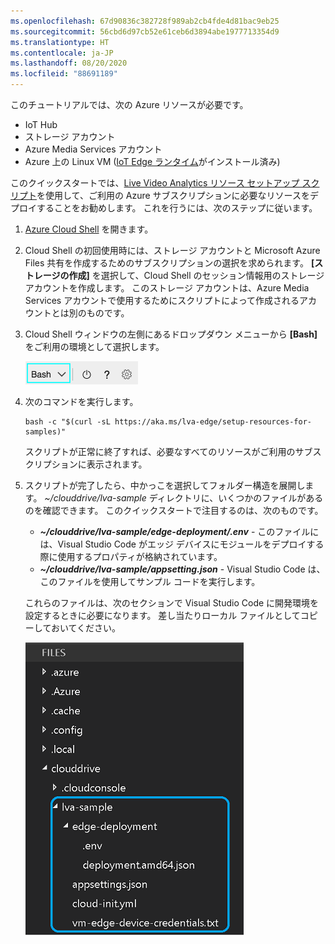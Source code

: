 ```yaml
---
ms.openlocfilehash: 67d90836c382728f989ab2cb4fde4d81bac9eb25
ms.sourcegitcommit: 56cbd6d97cb52e61ceb6d3894abe1977713354d9
ms.translationtype: HT
ms.contentlocale: ja-JP
ms.lasthandoff: 08/20/2020
ms.locfileid: "88691189"
---
```

このチュートリアルでは、次の Azure リソースが必要です。

* IoT Hub
* ストレージ アカウント
* Azure Media Services アカウント
* Azure 上の Linux VM ([IoT Edge ランタイム](../../../../../iot-edge/how-to-install-iot-edge-linux.md)がインストール済み)

このクイックスタートでは、[Live Video Analytics リソース セットアップ スクリプト](https://github.com/Azure/live-video-analytics/tree/master/edge/setup)を使用して、ご利用の Azure サブスクリプションに必要なリソースをデプロイすることをお勧めします。 これを行うには、次のステップに従います。

1. [Azure Cloud Shell](https://shell.azure.com) を開きます。
1. Cloud Shell の初回使用時には、ストレージ アカウントと Microsoft Azure Files 共有を作成するためのサブスクリプションの選択を求められます。 **[ストレージの作成]** を選択して、Cloud Shell のセッション情報用のストレージ アカウントを作成します。 このストレージ アカウントは、Azure Media Services アカウントで使用するためにスクリプトによって作成されるアカウントとは別のものです。
1. Cloud Shell ウィンドウの左側にあるドロップダウン メニューから **[Bash]** をご利用の環境として選択します。

    ![環境セレクター](../../../media/quickstarts/env-selector.png)
1. 次のコマンドを実行します。

    ```
    bash -c "$(curl -sL https://aka.ms/lva-edge/setup-resources-for-samples)"
    ```
    
    スクリプトが正常に終了すれば、必要なすべてのリソースがご利用のサブスクリプションに表示されます。
1. スクリプトが完了したら、中かっこを選択してフォルダー構造を展開します。 *~/clouddrive/lva-sample* ディレクトリに、いくつかのファイルがあるのを確認できます。 このクイックスタートで注目するのは、次のものです。

     * ***~/clouddrive/lva-sample/edge-deployment/.env*** - このファイルには、Visual Studio Code がエッジ デバイスにモジュールをデプロイする際に使用するプロパティが格納されています。
     * ***~/clouddrive/lva-sample/appsetting.json*** - Visual Studio Code は、このファイルを使用してサンプル コードを実行します。
     
    これらのファイルは、次のセクションで Visual Studio Code に開発環境を設定するときに必要になります。 差し当たりローカル ファイルとしてコピーしておいてください。
    
    ![アプリケーション設定](../../../media/quickstarts/clouddrive.png)
    
